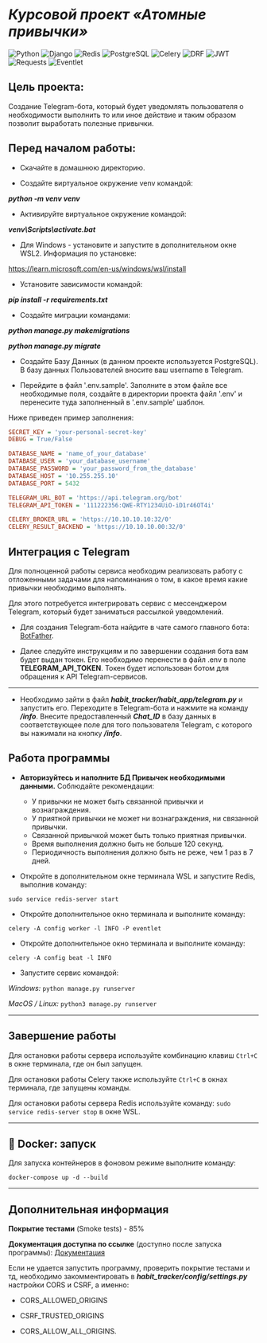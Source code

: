 # *Курсовой проект «Атомные привычки»*

![Python](https://img.shields.io/badge/Python-3.11-f8fc00?logo=python)
![Django](https://img.shields.io/badge/Django-4.2.6-0c730a?logo=django)
![Redis](https://img.shields.io/badge/Redis-5.0.1-red?logo=redis)
![PostgreSQL](https://img.shields.io/badge/PostgreSQL-15.6-blue?logo=postgresql)
![Celery](https://img.shields.io/badge/Celery-5.3.4-green?logo=celery)
![DRF](https://img.shields.io/badge/DRF-3.14.0-0c730a?logo=django)
![JWT](https://img.shields.io/badge/JWT-2.8.0-silver?logo=jsonwebtokens)
![Requests](https://img.shields.io/badge/Requests-2.31.0-3d9ee3?logo=python)
![Eventlet](https://img.shields.io/badge/Eventlet-0.33.3-c44747?logo=eventbrite)

## Цель проекта:

Создание Telegram-бота, который будет уведомлять пользователя о необходимости выполнить то или иное действие
и таким образом позволит выработать полезные привычки.


## Перед началом работы:

- Скачайте в домашнюю директорию.


- Создайте виртуальное окружение venv командой:

__*python -m venv venv*__

- Активируйте виртуальное окружение командой:

__*venv\Scripts\activate.bat*__

- Для Windows - установите и запустите в дополнительном окне WSL2. Информация по установке:

https://learn.microsoft.com/en-us/windows/wsl/install

- Установите зависимости командой:

__*pip install -r requirements.txt*__

- Создайте миграции командами:

__*python manage.py makemigrations*__

__*python manage.py migrate*__

- Создайте Базу Данных (в данном проекте используется PostgreSQL). В базу данных Пользователей вносите ваш username 
в Telegram.


- Перейдите в файл '.env.sample'. Заполните в этом файле все необходимые поля, создайте в директории проекта файл '.env' и перенесите 
туда заполненный в '.env.sample' шаблон. 

Ниже приведен пример заполнения:
```ini
SECRET_KEY = 'your-personal-secret-key'
DEBUG = True/False

DATABASE_NAME = 'name_of_your_database'
DATABASE_USER = 'your_database_username'
DATABASE_PASSWORD = 'your_password_from_the_database'
DATABASE_HOST = '10.255.255.10'
DATABASE_PORT = 5432

TELEGRAM_URL_BOT = 'https://api.telegram.org/bot'
TELEGRAM_API_TOKEN = '111222356:QWE-RTY1234UiO-iD1r46OT4i'

CELERY_BROKER_URL = 'https://10.10.10.10:32/0'
CELERY_RESULT_BACKEND = 'https://10.10.10.00:32/0'
```

## Интеграция с __Telegram__

Для полноценной работы сервиса необходим реализовать работу с отложенными задачами для напоминания о том, в какое время какие привычки необходимо выполнять.

Для этого потребуется интегрировать сервис с мессенджером Telegram, который будет заниматься рассылкой уведомлений.

- Для создания Telegram-бота найдите в чате самого главного бота: [BotFather](https://t.me/BotFather).


- Далее следуйте инструкциям и по завершении создания бота вам будет выдан токен. Его необходимо перенести в 
файл .env в поле __TELEGRAM_API_TOKEN__. Токен будет использован ботом для обращения к API Telegram-сервисов.


----

- Необходимо зайти в файл __*habit_tracker/habit_app/telegram.py*__ и запустить его. Переходите в Telegram-бота и 
нажмите на команду __*/info*__. Внесите предоставленный __*Chat_ID*__ в базу данных в соответствующее поле для того 
пользователя Telegram, с которого вы нажимали на кнопку __*/info*__.

## Работа программы

- __Авторизуйтесь и наполните БД Привычек необходимыми данными.__ Соблюдайте рекомендации:

  - У привычки не может быть связанной привычки и вознаграждения.
  - У приятной привычки не может ни вознаграждения, ни связанной привычки.
  - Связанной привычкой может быть только приятная привычки.
  - Время выполнения должно быть не больше 120 секунд.
  - Периодичность выполнения должно быть не реже, чем 1 раз в 7 дней.


- Откройте в дополнительном окне терминала WSL и запустите Redis, выполнив команду:

`sudo service redis-server start`

- Откройте дополнительное окно терминала и выполните команду:

`celery -A config worker -l INFO -P eventlet`

- Откройте дополнительное окно терминала и выполните команду:

`celery -A config beat -l INFO`

- Запустите сервис командой:

*Windows:*
`python manage.py runserver`

*MacOS / Linux:*
`python3 manage.py runserver`

----

## Завершение работы

Для остановки работы сервера используйте комбинацию клавиш `Ctrl+C` в окне терминала, где он был запущен.

Для остановки работы Celery также используйте `Ctrl+C` в окнах терминала, где запущены команды.

Для остановки работы сервера Redis используйте команду: `sudo service redis-server stop` в окне WSL.

----

## 🐋 Docker: запуск

Для запуска контейнеров в фоновом режиме выполните команду:

`docker-compose up -d --build`

----

## Дополнительная информация

__Покрытие тестами__ (Smoke tests) - 85%

__Документация доступна по ссылке__ (доступно после запуска программы): [Документация](http://127.0.0.1:8000/api/docs/)

Если не удается запустить программу, проверить покрытие тестами и тд, необходимо закомментировать в 
__*habit_tracker/config/settings.py*__ настройки CORS и CSRF, а именно:

- CORS_ALLOWED_ORIGINS

- CSRF_TRUSTED_ORIGINS

- CORS_ALLOW_ALL_ORIGINS.